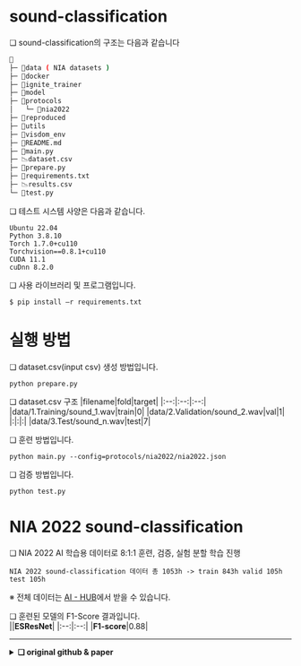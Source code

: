 
# sound-classification

❏ sound-classification의 구조는 다음과 같습니다
```bash
📂
├─ 📂data ( NIA datasets )
├─ 📂docker
├─ 📂ignite_trainer
├─ 📂model
├─ 📂protocols
│   └─ 📂nia2022
├─ 📂reproduced
├─ 📂utils
├─ 📂visdom_env
├─ 📄README.md
├─ 📄main.py
├─ 📉dataset.csv
├─ 📄prepare.py
├─ 📄requirements.txt
├─ 📉results.csv
└─ 📄test.py
```

❏ 테스트 시스템 사양은 다음과 같습니다.    
```
Ubuntu 22.04   
Python 3.8.10 
Torch 1.7.0+cu110
Torchvision==0.8.1+cu110
CUDA 11.1
cuDnn 8.2.0    
```
❏ 사용 라이브러리 및 프로그램입니다.

```
$ pip install –r requirements.txt
```

# 실행 방법

❏ dataset.csv(input csv) 생성 방법입니다.
```
python prepare.py
```
❏ dataset.csv 구조
|filename|fold|target|
|:--:|:--:|:--:|
|data/1.Training/sound_1.wav|train|0|
|data/2.Validation/sound_2.wav|val|1|
|:|:|:|
|data/3.Test/sound_n.wav|test|7|     

❏ 훈련 방법입니다.
```
python main.py --config=protocols/nia2022/nia2022.json
```


❏ 검증 방법입니다.
```
python test.py
```

# NIA 2022 sound-classification  
❏ NIA 2022 AI 학습용 데이터로 8:1:1 훈련, 검증, 실험 분할 학습 진행  
```
NIA 2022 sound-classification 데이터 총 1053h -> train 843h valid 105h test 105h  
```
※ 전체 데이터는 [AI - HUB](https://aihub.or.kr/)에서 받을 수 있습니다.  


❏ 훈련된 모델의 F1-Score 결과입니다.  
||**ESResNet**|
|:--:|:--:|
|**F1-score**|0.88|



--- 

<details>
    <summary><b>❏  original github & paper</b></summary>
    <p>github : <a href='https://github.com/AndreyGuzhov/ESResNet'>ESResNet</a>
    <p>paper : <a href='https://arxiv.org/abs/2004.07301'>arXiv:2004.07301</a>
</details>    

